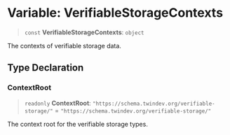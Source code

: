 # Variable: VerifiableStorageContexts

> `const` **VerifiableStorageContexts**: `object`

The contexts of verifiable storage data.

## Type Declaration

### ContextRoot

> `readonly` **ContextRoot**: `"https://schema.twindev.org/verifiable-storage/"` = `"https://schema.twindev.org/verifiable-storage/"`

The context root for the verifiable storage types.
